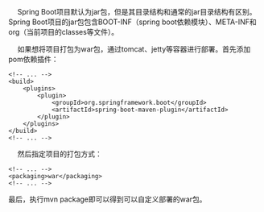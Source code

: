 &ensp; &ensp;Spring Boot项目默认为jar包，但是其目录结构和通常的jar目录结构有区别。
Spring Boot项目的jar包包含BOOT-INF（spring boot依赖模块）、META-INF和org（当前项目的classes等文件）。

&ensp; &ensp;如果想将项目打包为war包，通过tomcat、jetty等容器进行部署。首先添加pom依赖插件：

	<!-- ... -->
	<build>
		<plugins>
			<plugin>
				<groupId>org.springframework.boot</groupId>
				<artifactId>spring-boot-maven-plugin</artifactId>
			</plugin>
		</plugins>
	</build>
	<!-- ... -->

&ensp; &ensp;然后指定项目的打包方式：
	
	<!-- ... -->
    <packaging>war</packaging>
    <!-- ... -->

最后，执行mvn package即可以得到可以自定义部署的war包。